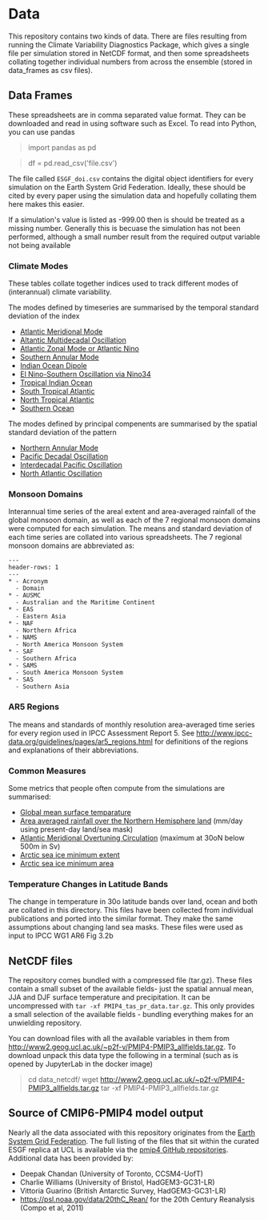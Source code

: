 # Data

This repository contains two kinds of data. There are files resulting from running the Climate Variability Diagnostics Package, which gives a single file per simulation stored in NetCDF format, and then some spreadsheets collating together individual numbers from across the ensemble (stored in data_frames as csv files).  

## Data Frames

These spreadsheets are in comma separated value format. They can be downloaded and read in using software such as Excel. To read into Python, you can use pandas

> import pandas as pd

> df = pd.read_csv('file.csv') 

The file called `ESGF_doi.csv` contains the digital object identifiers for every simulation on the Earth System Grid Federation. Ideally, these should be cited by every paper using the simulation data and hopefully collating them here makes this easier. 

If a simulation's value is listed as -999.00 then is should be treated as a missing number. Generally this is becuase the simulation has not been performed, although a small number result from the required output variable not being available

### Climate Modes
These tables collate together indices used to track different modes of (interannual) climate variability. 

The modes defined by timeseries are summarised by the temporal standard deviation of the index
- [Atlantic Meridional Mode](https://github.com/pmip4/pmip_p2fvar_analyzer/tree/master/data_frames/climate_modes/amm_timeseries_mon.csv)
- [Altantic Multidecadal Oscillation](https://github.com/pmip4/pmip_p2fvar_analyzer/tree/master/data_frames/climate_modes/amo_timeseries_mon.csv)
- [Atlantic Zonal Mode or Atlantic Nino](https://github.com/pmip4/pmip_p2fvar_analyzer/tree/master/data_frames/climate_modes/atl3_timeseries_mon.csv)
- [Southern Annular Mode](https://github.com/pmip4/pmip_p2fvar_analyzer/tree/master/data_frames/climate_modes/sam_mon.csv)
- [Indian Ocean Dipole](https://github.com/pmip4/pmip_p2fvar_analyzer/tree/master/data_frames/climate_modes/iod_timeseries_mon.csv)
- [El Nino-Southern Oscillation via Nino34](https://github.com/pmip4/pmip_p2fvar_analyzer/tree/master/data_frames/climate_modes/nino34.csv)
- [Tropical Indian Ocean](https://github.com/pmip4/pmip_p2fvar_analyzer/tree/master/data_frames/climate_modes/tropical_indian_ocean.csv)
- [South Tropical Atlantic](https://github.com/pmip4/pmip_p2fvar_analyzer/tree/master/data_frames/climate_modes/south_tropical_atlantic.csv)
- [North Tropical Atlantic](https://github.com/pmip4/pmip_p2fvar_analyzer/tree/master/data_frames/climate_modes/north_tropical_atlantic.csv)
- [Southern Ocean](https://github.com/pmip4/pmip_p2fvar_analyzer/tree/master/data_frames/climate_modes/southern_ocean.csv)

The modes defined by principal compenents are summarised by the spatial standard deviation of the pattern
- [Northern Annular Mode](https://github.com/pmip4/pmip_p2fvar_analyzer/tree/master/data_frames/climate_modes/nam_pattern_mon.csv)
- [Pacific Decadal Oscillation](https://github.com/pmip4/pmip_p2fvar_analyzer/tree/master/data_frames/climate_modes/pdo_pattern_mon.csv)
- [Interdecadal Pacific Oscillation](https://github.com/pmip4/pmip_p2fvar_analyzer/tree/master/data_frames/climate_modes/ipo_pattern_mon.csv)
- [North Atlantic Oscillation](https://github.com/pmip4/pmip_p2fvar_analyzer/tree/master/data_frames/climate_modes/nao_pattern_djf.csv)

### Monsoon Domains
Interannual time series of the areal extent and area-averaged rainfall of the global monsoon domain, as well as each of the 7 regional monsoon domains were computed for each simulation. The means and standard deviation of each time series are collated into various spreadsheets. The 7 regional monsoon domains are abbreviated as:

````{list-table}
---
header-rows: 1
---
* - Acronym 
  - Domain
* - AUSMC
  - Australian and the Maritime Continent
* - EAS
  - Eastern Asia
* - NAF
  - Northern Africa
* - NAMS
  - North America Monsoon System
* - SAF
  - Southern Africa
* - SAMS
  - South America Monsoon System
* - SAS
  - Southern Asia
````

### AR5 Regions
The means and standards of monthly resolution area-averaged time series for every region used in IPCC Assessment Report 5. See <http://www.ipcc-data.org/guidelines/pages/ar5_regions.html> for definitions of the regions and explanations of their abbreviations.

### Common Measures
Some metrics that people often compute from the simulations are summarised: 
- [Global mean surface temparature](https://github.com/pmip4/pmip_p2fvar_analyzer/tree/master/data_frames/common_measures/global_mean_temperature_changes.csv)  
- [Area averaged rainfall over the Northern Hemisphere land](https://github.com/pmip4/pmip_p2fvar_analyzer/tree/master/data_frames/common_measures/NH_terrestrial_rainfall.csv) (mm/day using present-day land/sea mask)
- [Atlantic Meridional Overtuning Circulation](https://github.com/pmip4/pmip_p2fvar_analyzer/tree/master/data_frames/common_measures/amoc_timeseries_ann.csv) (maximum at 30oN below 500m in Sv) 
- [Arctic sea ice minimum extent](https://github.com/pmip4/pmip_p2fvar_analyzer/tree/master/data_frames/common_measures/sic_nh_extent_climo_min.csv)
- [Arctic sea ice minimum area](https://github.com/pmip4/pmip_p2fvar_analyzer/tree/master/data_frames/common_measures/sic_nh_area_climo_min.csv)

### Temperature Changes in Latitude Bands
The change in temperature in 30o latitude bands over land, ocean and both are collated in this directory. This files have been collected from individual publications and ported into the similar format. They make the same assumptions about changing land sea masks. These files were used as input to IPCC WG1 AR6 Fig 3.2b 

## NetCDF files

The repository comes bundled with a compressed file (tar.gz). These files contain a small subset of the available fields- just the spatial annual mean, JJA and DJF surface temperature and precipitation. It can be uncompressed with `tar -xf PMIP4_tas_pr_data.tar.gz`. This only provides a small selection of the available fields - bundling everything makes for an unwielding repository. 

You can download files with all the available variables in them from <http://www2.geog.ucl.ac.uk/~p2f-v/PMIP4-PMIP3_allfields.tar.gz>. To download unpack this data type the following in a terminal (such as is opened by JupyterLab in the docker image)

> cd data_netcdf/
> wget http://www2.geog.ucl.ac.uk/~p2f-v/PMIP4-PMIP3_allfields.tar.gz
> tar -xf PMIP4-PMIP3_allfields.tar.gz

## Source of CMIP6-PMIP4 model output

Nearly all the data associated with this repository originates from the [Earth System Grid Federation](https://esgf-index1.ceda.ac.uk/projects/esgf-ceda/). The full listing of the files that sit within the curated ESGF replica at UCL is available via the [pmip4 GitHub repositories](https://github.com/pmip4/UCL_curated_ESGF_replica). Additional data has been provided by:
* Deepak Chandan (University of Toronto, CCSM4-UofT)
* Charlie Williams (University of Bristol, HadGEM3-GC31-LR)
* Vittoria Guarino (British Antarctic Survey, HadGEM3-GC31-LR)
* <https://psl.noaa.gov/data/20thC_Rean/> for the 20th Century Reanalysis (Compo et al, 2011)
